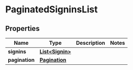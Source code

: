 

# PaginatedSigninsList

## Properties

Name | Type | Description | Notes
------------ | ------------- | ------------- | -------------
**signins** | [**List&lt;Signin&gt;**](Signin.md) |  | 
**pagination** | [**Pagination**](Pagination.md) |  | 




